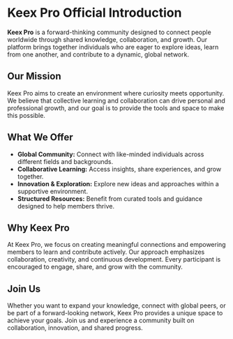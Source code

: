 # Keex Pro Official Introduction

**Keex Pro** is a forward-thinking community designed to connect people worldwide through shared knowledge, collaboration, and growth. Our platform brings together individuals who are eager to explore ideas, learn from one another, and contribute to a dynamic, global network.

## Our Mission

Keex Pro aims to create an environment where curiosity meets opportunity. We believe that collective learning and collaboration can drive personal and professional growth, and our goal is to provide the tools and space to make this possible.

## What We Offer

- **Global Community:** Connect with like-minded individuals across different fields and backgrounds.  
- **Collaborative Learning:** Access insights, share experiences, and grow together.  
- **Innovation & Exploration:** Explore new ideas and approaches within a supportive environment.  
- **Structured Resources:** Benefit from curated tools and guidance designed to help members thrive.  

## Why Keex Pro

At Keex Pro, we focus on creating meaningful connections and empowering members to learn and contribute actively. Our approach emphasizes collaboration, creativity, and continuous development. Every participant is encouraged to engage, share, and grow with the community.

## Join Us

Whether you want to expand your knowledge, connect with global peers, or be part of a forward-looking network, Keex Pro provides a unique space to achieve your goals. Join us and experience a community built on collaboration, innovation, and shared progress.
